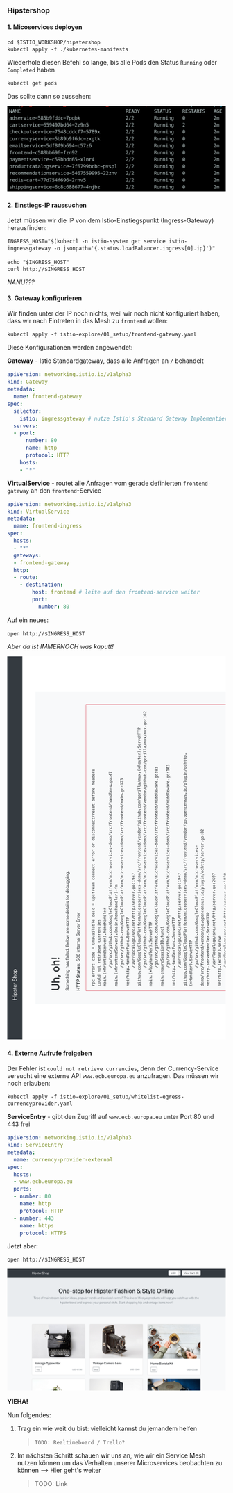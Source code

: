 ### Hipstershop

#### 1. Micoservices deployen

```shell
cd $ISTIO_WORKSHOP/hipstershop
kubectl apply -f ./kubernetes-manifests
```

Wiederhole diesen Befehl so lange, bis alle Pods den Status `Running`  oder `Completed` haben

```shell
kubectl get pods
```

Das sollte dann so aussehen:

![](images/02_setup_hipstershop_ready.png)



#### 2. Einstiegs-IP raussuchen

Jetzt müssen wir die IP von dem Istio-Einstiegspunkt (Ingress-Gateway) herausfinden:

```shell
INGRESS_HOST="$(kubectl -n istio-system get service istio-ingressgateway -o jsonpath='{.status.loadBalancer.ingress[0].ip}')"

echo "$INGRESS_HOST"
curl http://$INGRESS_HOST
```

*NANU???* 

#### 3. Gateway konfigurieren 

Wir finden unter der IP noch nichts, weil wir noch nicht konfiguriert haben, dass wir nach Eintreten in das Mesh zu `frontend` wollen: 

```shell
kubectl apply -f istio-explore/01_setup/frontend-gateway.yaml
```

Diese Konfigurationen werden angewendet:

**Gateway** - Istio Standardgateway, dass alle Anfragen an `/` behandelt

```yaml
apiVersion: networking.istio.io/v1alpha3
kind: Gateway
metadata:
  name: frontend-gateway
spec:
  selector:
    istio: ingressgateway # nutze Istio's Standard Gateway Implementierung
  servers:
  - port:
      number: 80
      name: http
      protocol: HTTP
    hosts:
    - "*"
```

**VirtualService** - routet alle Anfragen vom gerade definierten `frontend-gateway` an den `frontend`-Service 


```yaml
apiVersion: networking.istio.io/v1alpha3
kind: VirtualService
metadata:
  name: frontend-ingress
spec:
  hosts:
  - "*"
  gateways:
  - frontend-gateway
  http:
  - route:
    - destination:
        host: frontend # leite auf den frontend-service weiter
        port:
          number: 80
```

Auf ein neues:

```shell
open http://$INGRESS_HOST
```

*Aber da ist IMMERNOCH was kaputt!*

![Hipstershop Kaputt](images/02_setup_currency_error.png)



#### 4. Externe Aufrufe freigeben

Der Fehler ist `could not retrieve currencies`, denn der Currency-Service versucht eine externe API `www.ecb.europa.eu` anzufragen. Das müssen wir noch erlauben:

```shell
kubectl apply -f istio-explore/01_setup/whitelist-egress-currencyprovider.yaml
```

**ServiceEntry** - gibt den Zugriff auf `www.ecb.europa.eu` unter Port 80 und 443 frei

```yaml
apiVersion: networking.istio.io/v1alpha3
kind: ServiceEntry
metadata:
  name: currency-provider-external
spec:
  hosts:
  - www.ecb.europa.eu
  ports:
  - number: 80
    name: http
    protocol: HTTP
  - number: 443
    name: https
    protocol: HTTPS
```

Jetzt aber:

```shell
open http://$INGRESS_HOST
```

![Hipstershop ready](images/02_hipstershop.png)

**YIEHA!**

Nun folgendes:

1. Trag ein wie weit du bist: vielleicht kannst du jemandem helfen

   > `TODO: Realtimeboard / Trello?`

2. Im nächsten Schritt schauen wir uns an, wie wir ein Service Mesh nutzen können um das Verhalten unserer Microservices beobachten zu können --> Hier geht's weiter

   > TODO: Link